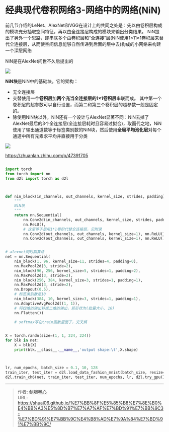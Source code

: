 # 经典现代卷积网络3-网络中的网络(NiN)

<script type="text/javascript" src="/js/src/bai.js"></script>

前几节介绍的LeNet、AlexNet和VGG在设计上的共同之处是：先以由卷积层构成的模块充分抽取空间特征，再以由全连接层构成的模块来输出分类结果。
NiN提出了另外一个思路，即串联多个由卷积层和“全连接”层(NiN使用1×11×1卷积层来替代全连接层，从而使空间信息能够自然传递到后面的层中去)构成的小网络来构建一个深层网络


NiN是在AlexNet问世不久后提出的

![](http://image.xpshuai.cn/20220915192405.png)


**NiN块**是NiN中的基础块。它的架构：
- 无全连接层
- 交替使用**一个卷积层**加**两个充当全连接层的1×1卷积层**串联而成。
其中第一个卷积层的超参数可以自行设置，而第二和第三个卷积层的超参数一般是固定的。
- 除使用NiN块以外，NiN还有一个设计与AlexNet显著不同：NiN去掉了AlexNet最后的3个全连接层(全连接层耗时且容易过拟合)，取而代之地，NiN使用了输出通道数等于标签类别数的NiN块，然后使用**全局平均池化层**对每个通道中所有元素求平均并直接用于分类

![](http://image.xpshuai.cn/20220915193724.png)


https://zhuanlan.zhihu.com/p/47391705


```python

import torch
from torch import nn
from d2l import torch as d2l



def nin_block(in_channels, out_channels, kernel_size, strides, padding):
	"""
	NiN块
	"""
    return nn.Sequential(
	    nn.Conv2d(in_channels, out_channels, kernel_size, strides, padding),
	    nn.ReLU(),
	    # 这里等于是用1*1卷积代替全连接层，见附录
	    nn.Conv2d(out_channels, out_channels, kernel_size=1), nn.ReLU(),
	    nn.Conv2d(out_channels, out_channels, kernel_size=1), nn.ReLU())


# alexnet同时期算法
net = nn.Sequential(
    nin_block(1, 96, kernel_size=11, strides=4, padding=0),
    nn.MaxPool2d(3, stride=2),
    nin_block(96, 256, kernel_size=5, strides=1, padding=2),
    nn.MaxPool2d(3, stride=2),
    nin_block(256, 384, kernel_size=3, strides=1, padding=1),
    nn.MaxPool2d(3, stride=2),
    nn.Dropout(0.5),
    # 标签类别数是10
    nin_block(384, 10, kernel_size=3, strides=1, padding=1),
    nn.AdaptiveAvgPool2d((1, 1)),
    # 将四维的输出转成⼆维的输出，其形状为(批量⼤⼩, 10)
    nn.Flatten())

	# softmax写在train函数里面了，交叉熵
    

X = torch.randn(size=(1, 1, 224, 224))
for blk in net:
    X = blk(X)
    print(blk.__class__.__name__,'output shape:\t',X.shape)



lr, num_epochs, batch_size = 0.1, 10, 128
train_iter, test_iter = d2l.load_data_fashion_mnist(batch_size, resize=224)
d2l.train_ch6(net, train_iter, test_iter, num_epochs, lr, d2l.try_gpu())
```


---

> 作者: [剑胆琴心](http://geoer.cn)  
> URL: https://shuai06.github.io/%E7%BB%8F%E5%85%B8%E7%8E%B0%E4%BB%A3%E5%8D%B7%E7%A7%AF%E7%BD%91%E7%BB%9C3-%E7%BD%91%E7%BB%9C%E4%B8%AD%E7%9A%84%E7%BD%91%E7%BB%9C/  

